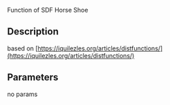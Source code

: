 Function of SDF Horse Shoe


## Description


based on [https://iquilezles.org/articles/distfunctions/](https://iquilezles.org/articles/distfunctions/)

## Parameters
no params